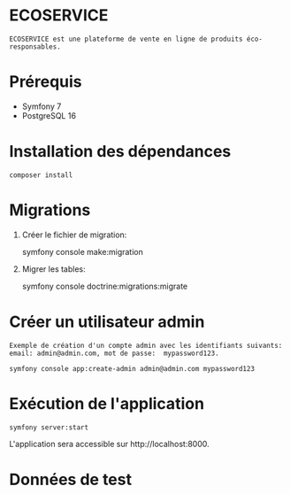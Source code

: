 # ECOSERVICE
    ECOSERVICE est une plateforme de vente en ligne de produits éco-responsables.

# Prérequis

- Symfony 7
- PostgreSQL 16

# Installation des dépendances

    composer install

# Migrations

1. Créer le fichier de migration:

    symfony console make:migration

2. Migrer les tables:

    symfony console doctrine:migrations:migrate

# Créer un utilisateur admin
    Exemple de création d'un compte admin avec les identifiants suivants: email: admin@admin.com, mot de passe:  mypassword123.
    
    symfony console app:create-admin admin@admin.com mypassword123

# Exécution de l'application
    symfony server:start

L'application sera accessible sur http://localhost:8000.

# Données de test




    
